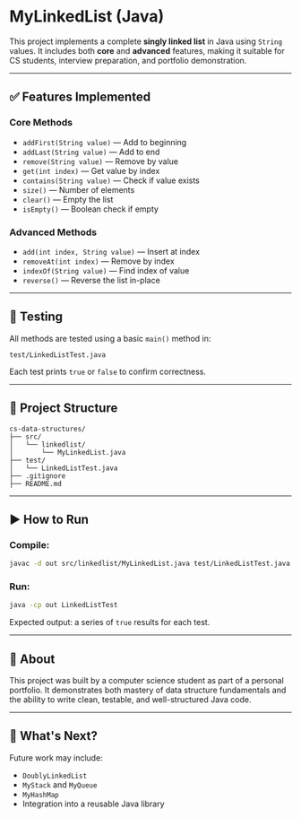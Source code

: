 # MyLinkedList (Java)

This project implements a complete **singly linked list** in Java using `String` values. It includes both **core** and **advanced** features, making it suitable for CS students, interview preparation, and portfolio demonstration.

---

## ✅ Features Implemented

### Core Methods
- `addFirst(String value)` — Add to beginning
- `addLast(String value)` — Add to end
- `remove(String value)` — Remove by value
- `get(int index)` — Get value by index
- `contains(String value)` — Check if value exists
- `size()` — Number of elements
- `clear()` — Empty the list
- `isEmpty()` — Boolean check if empty

### Advanced Methods
- `add(int index, String value)` — Insert at index
- `removeAt(int index)` — Remove by index
- `indexOf(String value)` — Find index of value
- `reverse()` — Reverse the list in-place

---

## 🧪 Testing

All methods are tested using a basic `main()` method in:

```
test/LinkedListTest.java
```

Each test prints `true` or `false` to confirm correctness.

---

## 📂 Project Structure

```
cs-data-structures/
├── src/
│   └── linkedlist/
│       └── MyLinkedList.java
├── test/
│   └── LinkedListTest.java
├── .gitignore
├── README.md
```

---

## ▶️ How to Run

### Compile:
```bash
javac -d out src/linkedlist/MyLinkedList.java test/LinkedListTest.java
```

### Run:
```bash
java -cp out LinkedListTest
```

Expected output: a series of `true` results for each test.

---

## 📌 About

This project was built by a computer science student as part of a personal portfolio. It demonstrates both mastery of data structure fundamentals and the ability to write clean, testable, and well-structured Java code.

---

## 🧭 What's Next?

Future work may include:
- `DoublyLinkedList`
- `MyStack` and `MyQueue`
- `MyHashMap`
- Integration into a reusable Java library
